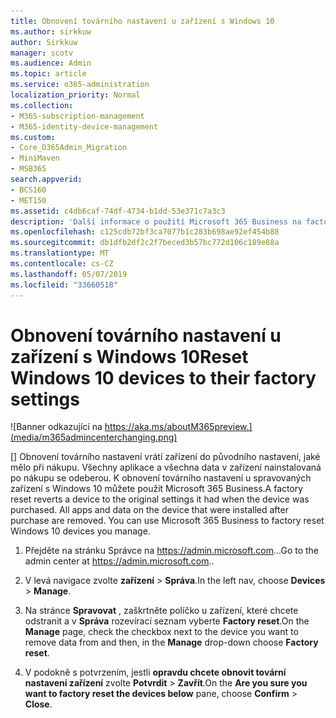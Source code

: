 ```yaml
---
title: Obnovení továrního nastavení u zařízení s Windows 10
ms.author: sirkkuw
author: Sirkkuw
manager: scotv
ms.audience: Admin
ms.topic: article
ms.service: o365-administration
localization_priority: Normal
ms.collection:
- M365-subscription-management
- M365-identity-device-management
ms.custom:
- Core_O365Admin_Migration
- MiniMaven
- MSB365
search.appverid:
- BCS160
- MET150
ms.assetid: c4db6caf-74df-4734-b1dd-53e371c7a3c3
description: 'Další informace o použití Microsoft 365 Business na factory reset zařízení Windows 10. '
ms.openlocfilehash: c125cdb72bf3ca7077b1c283b698ae92ef454b88
ms.sourcegitcommit: db1dfb2df2c2f7beced3b57bc772d106c189e88a
ms.translationtype: MT
ms.contentlocale: cs-CZ
ms.lasthandoff: 05/07/2019
ms.locfileid: "33660518"
---
```

# <a name="reset-windows-10-devices-to-their-factory-settings"></a><span data-ttu-id="08d40-103">Obnovení továrního nastavení u zařízení s Windows 10</span><span class="sxs-lookup"><span data-stu-id="08d40-103">Reset Windows 10 devices to their factory settings</span></span>

![Banner odkazující na https://aka.ms/aboutM365preview.](media/m365admincenterchanging.png)

<span data-ttu-id="08d40-p101">[] Obnovení továrního nastavení vrátí zařízení do původního nastavení, jaké mělo při nákupu. Všechny aplikace a všechna data v zařízení nainstalovaná po nákupu se odeberou. K obnovení továrního nastavení u spravovaných zařízení s Windows 10 můžete použít Microsoft 365 Business.</span><span class="sxs-lookup"><span data-stu-id="08d40-p101">A factory reset reverts a device to the original settings it had when the device was purchased. All apps and data on the device that were installed after purchase are removed. You can use Microsoft 365 Business to factory reset Windows 10 devices you manage.</span></span>
  
1. <span data-ttu-id="08d40-108">Přejděte na stránku Správce na <a href="https://go.microsoft.com/fwlink/p/?linkid=837890" target="_blank">https://admin.microsoft.com</a>...</span><span class="sxs-lookup"><span data-stu-id="08d40-108">Go to the admin center at <a href="https://go.microsoft.com/fwlink/p/?linkid=837890" target="_blank">https://admin.microsoft.com</a>..</span></span> 
    
2. <span data-ttu-id="08d40-109">V levá navigace zvolte **zařízení** \> **Správa**.</span><span class="sxs-lookup"><span data-stu-id="08d40-109">In the left nav, choose **Devices** \> **Manage**.</span></span>

3. <span data-ttu-id="08d40-110">Na stránce **Spravovat** , zaškrtněte políčko u zařízení, které chcete odstranit a v **Správa** rozevírací seznam vyberte **Factory reset**.</span><span class="sxs-lookup"><span data-stu-id="08d40-110">On the **Manage** page, check the checkbox next to the device you want to remove data from and then, in the **Manage** drop-down choose **Factory reset**.</span></span>
    
4. <span data-ttu-id="08d40-111">V podokně s potvrzením, jestli **opravdu chcete obnovit tovární nastavení zařízení** zvolte **Potvrdit** \> **Zavřít**.</span><span class="sxs-lookup"><span data-stu-id="08d40-111">On the **Are you sure you want to factory reset the devices below** pane, choose **Confirm** \> **Close**.</span></span>
    
  

